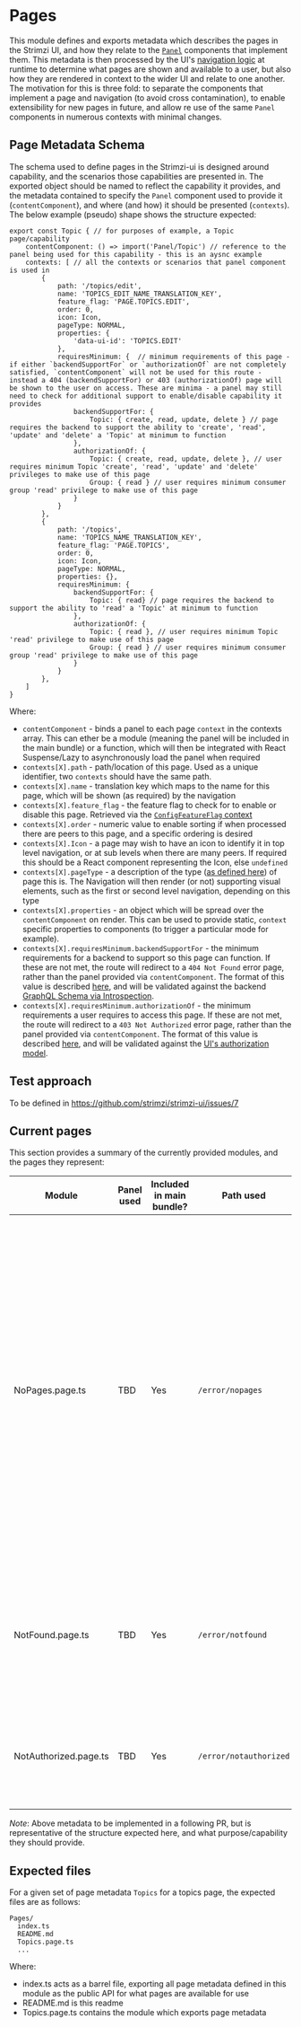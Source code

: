 # Pages

This module defines and exports metadata which describes the pages in the Strimzi UI, and how they relate to the [`Panel`](../Panels/README.md) components that implement them. This metadata is then processed by the UI's [navigation logic](../Bootstrap/Navigation) at runtime to determine what pages are shown and available to a user, but also how they are rendered in context to the wider UI and relate to one another. The motivation for this is three fold: to separate the components that implement a page and navigation (to avoid cross contamination), to enable extensibility for new pages in future, and allow re use of the same `Panel` components in numerous contexts with minimal changes.

## Page Metadata Schema

The schema used to define pages in the Strimzi-ui is designed around capability, and the scenarios those capabilities are presented in. The exported object should be named to reflect the capability it provides, and the metadata contained to specify the `Panel` component used to provide it (`contentComponent`), and where (and how) it should be presented (`contexts`). The below example (pseudo) shape shows the structure expected:

```
export const Topic { // for purposes of example, a Topic page/capability
    contentComponent: () => import('Panel/Topic') // reference to the panel being used for this capability - this is an aysnc example
    contexts: [ // all the contexts or scenarios that panel component is used in
        {
            path: '/topics/edit',
            name: 'TOPICS_EDIT_NAME_TRANSLATION_KEY',
            feature_flag: 'PAGE.TOPICS.EDIT',
            order: 0,
            icon: Icon,
            pageType: NORMAL,
            properties: {
                'data-ui-id': 'TOPICS.EDIT'
            },
            requiresMinimum: {  // minimum requirements of this page - if either `backendSupportFor` or `authorizationOf` are not completely satisfied, `contentComponent` will not be used for this route - instead a 404 (backendSupportFor) or 403 (authorizationOf) page will be shown to the user on access. These are minima - a panel may still need to check for additional support to enable/disable capability it provides
                backendSupportFor: {
                    Topic: { create, read, update, delete } // page requires the backend to support the ability to 'create', 'read', 'update' and 'delete' a 'Topic' at minimum to function
                },
                authorizationOf: {
                    Topic: { create, read, update, delete }, // user requires minimum Topic 'create', 'read', 'update' and 'delete' privileges to make use of this page
                    Group: { read } // user requires minimum consumer group 'read' privilege to make use of this page
                }
            }
        },
        {
            path: '/topics',
            name: 'TOPICS_NAME_TRANSLATION_KEY',
            feature_flag: 'PAGE.TOPICS',
            order: 0,
            icon: Icon,
            pageType: NORMAL,
            properties: {},
            requiresMinimum: {
                backendSupportFor: {
                    Topic: { read} // page requires the backend to support the ability to 'read' a 'Topic' at minimum to function
                },
                authorizationOf: {
                    Topic: { read }, // user requires minimum Topic 'read' privilege to make use of this page
                    Group: { read } // user requires minimum consumer group 'read' privilege to make use of this page
                }
            }
        },
    ]
}
```

Where:

- `contentComponent` - binds a panel to each page `context` in the contexts array. This can ether be a module (meaning the panel will be included in the main bundle) or a function, which will then be integrated with React Suspense/Lazy to asynchronously load the panel when required
- `contexts[X].path` - path/location of this page. Used as a unique identifier, two `contexts` should have the same path.
- `contexts[X].name` - translation key which maps to the name for this page, which will be shown (as required) by the navigation
- `contexts[X].feature_flag` - the feature flag to check for to enable or disable this page. Retrieved via the [`ConfigFeatureFlag` context](../Contexts/ConfigFeatureFlag/README.md)
- `contexts[X].order` - numeric value to enable sorting if when processed there are peers to this page, and a specific ordering is desired
- `contexts[X].Icon` - a page may wish to have an icon to identify it in top level navigation, or at sub levels when there are many peers. If required this should be a React component representing the Icon, else `undefined`
- `contexts[X].pageType` - a description of the type ([as defined here](../Bootstrap/Navigation/README.md#page-types)) of page this is. The Navigation will then render (or not) supporting visual elements, such as the first or second level navigation, depending on this type
- `contexts[X].properties` - an object which will be spread over the `contentComponent` on render. This can be used to provide static, `context` specific properties to components (to trigger a particular mode for example).
- `contexts[X].requiresMinimum.backendSupportFor` - the minimum requirements for a backend to support so this page can function. If these are not met, the route will redirect to a `404 Not Found` error page, rather than the panel provided via `contentComponent`. The format of this value is described [here](../../docs/Architecture.md#entity-model), and will be validated against the backend [GraphQL Schema via Introspection](../../docs/Architecture.md#introspection).
- `contexts[X].requiresMinimum.authorizationOf` - the minimum requirements a user requires to access this page. If these are not met, the route will redirect to a `403 Not Authorized` error page, rather than the panel provided via `contentComponent`. The format of this value is described [here](../../docs/Architecture.md#entity-model), and will be validated against the [UI's authorization model](../../docs/Architecture.md#security).

## Test approach

To be defined in https://github.com/strimzi/strimzi-ui/issues/7

## Current pages

This section provides a summary of the currently provided modules, and the pages they represent:

| Module                | Panel used | Included in main bundle? | Path used              | Summary                                                                                                                                                                                                                                                                                                                                             |
| --------------------- | ---------- | ------------------------ | ---------------------- | --------------------------------------------------------------------------------------------------------------------------------------------------------------------------------------------------------------------------------------------------------------------------------------------------------------------------------------------------- |
| NoPages.page.ts       | TBD        | Yes                      | `/error/nopages`       | Page shown to a user when no pages (following introspection) can be shown to a user due to either a lack of supporting backend capability or if no pages have been configured to display via feature flags (these scenarios are edge cases). If a user cannot access any page due to a lack of authorization, they will see the NotAuthorized page. |
| NotFound.page.ts      | TBD        | Yes                      | `/error/notfound`      | Page shown to a user when either the URL they provide does not match a page we do not recognise or can show with the current backend                                                                                                                                                                                                                |
| NotAuthorized.page.ts | TBD        | Yes                      | `/error/notauthorized` | Page shown to a user when either they do not have the correct authorization to access a page in the UI                                                                                                                                                                                                                                              |

_Note_: Above metadata to be implemented in a following PR, but is representative of the structure expected here, and what purpose/capability they should provide.

## Expected files

For a given set of page metadata `Topics` for a topics page, the expected files are as follows:

```
Pages/
  index.ts
  README.md
  Topics.page.ts
  ...
```

Where:

- index.ts acts as a barrel file, exporting all page metadata defined in this module as the public API for what pages are available for use
- README.md is this readme
- Topics.page.ts contains the module which exports page metadata
